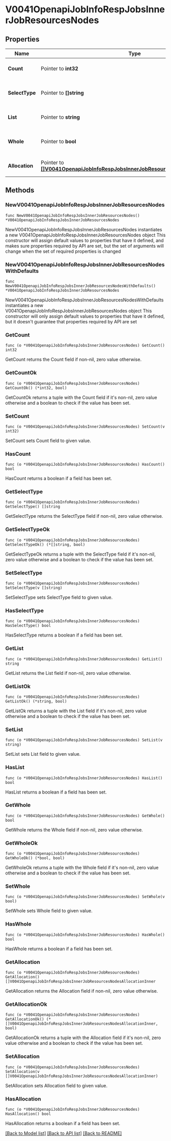 # V0041OpenapiJobInfoRespJobsInnerJobResourcesNodes

## Properties

Name | Type | Description | Notes
------------ | ------------- | ------------- | -------------
**Count** | Pointer to **int32** | Number of allocated nodes | [optional] 
**SelectType** | Pointer to **[]string** | Node scheduling selection method | [optional] 
**List** | Pointer to **string** | Node(s) allocated to the job | [optional] 
**Whole** | Pointer to **bool** | Whether whole nodes were allocated | [optional] 
**Allocation** | Pointer to [**[]V0041OpenapiJobInfoRespJobsInnerJobResourcesNodesAllocationInner**](V0041OpenapiJobInfoRespJobsInnerJobResourcesNodesAllocationInner.md) | Allocated node resources | [optional] 

## Methods

### NewV0041OpenapiJobInfoRespJobsInnerJobResourcesNodes

`func NewV0041OpenapiJobInfoRespJobsInnerJobResourcesNodes() *V0041OpenapiJobInfoRespJobsInnerJobResourcesNodes`

NewV0041OpenapiJobInfoRespJobsInnerJobResourcesNodes instantiates a new V0041OpenapiJobInfoRespJobsInnerJobResourcesNodes object
This constructor will assign default values to properties that have it defined,
and makes sure properties required by API are set, but the set of arguments
will change when the set of required properties is changed

### NewV0041OpenapiJobInfoRespJobsInnerJobResourcesNodesWithDefaults

`func NewV0041OpenapiJobInfoRespJobsInnerJobResourcesNodesWithDefaults() *V0041OpenapiJobInfoRespJobsInnerJobResourcesNodes`

NewV0041OpenapiJobInfoRespJobsInnerJobResourcesNodesWithDefaults instantiates a new V0041OpenapiJobInfoRespJobsInnerJobResourcesNodes object
This constructor will only assign default values to properties that have it defined,
but it doesn't guarantee that properties required by API are set

### GetCount

`func (o *V0041OpenapiJobInfoRespJobsInnerJobResourcesNodes) GetCount() int32`

GetCount returns the Count field if non-nil, zero value otherwise.

### GetCountOk

`func (o *V0041OpenapiJobInfoRespJobsInnerJobResourcesNodes) GetCountOk() (*int32, bool)`

GetCountOk returns a tuple with the Count field if it's non-nil, zero value otherwise
and a boolean to check if the value has been set.

### SetCount

`func (o *V0041OpenapiJobInfoRespJobsInnerJobResourcesNodes) SetCount(v int32)`

SetCount sets Count field to given value.

### HasCount

`func (o *V0041OpenapiJobInfoRespJobsInnerJobResourcesNodes) HasCount() bool`

HasCount returns a boolean if a field has been set.

### GetSelectType

`func (o *V0041OpenapiJobInfoRespJobsInnerJobResourcesNodes) GetSelectType() []string`

GetSelectType returns the SelectType field if non-nil, zero value otherwise.

### GetSelectTypeOk

`func (o *V0041OpenapiJobInfoRespJobsInnerJobResourcesNodes) GetSelectTypeOk() (*[]string, bool)`

GetSelectTypeOk returns a tuple with the SelectType field if it's non-nil, zero value otherwise
and a boolean to check if the value has been set.

### SetSelectType

`func (o *V0041OpenapiJobInfoRespJobsInnerJobResourcesNodes) SetSelectType(v []string)`

SetSelectType sets SelectType field to given value.

### HasSelectType

`func (o *V0041OpenapiJobInfoRespJobsInnerJobResourcesNodes) HasSelectType() bool`

HasSelectType returns a boolean if a field has been set.

### GetList

`func (o *V0041OpenapiJobInfoRespJobsInnerJobResourcesNodes) GetList() string`

GetList returns the List field if non-nil, zero value otherwise.

### GetListOk

`func (o *V0041OpenapiJobInfoRespJobsInnerJobResourcesNodes) GetListOk() (*string, bool)`

GetListOk returns a tuple with the List field if it's non-nil, zero value otherwise
and a boolean to check if the value has been set.

### SetList

`func (o *V0041OpenapiJobInfoRespJobsInnerJobResourcesNodes) SetList(v string)`

SetList sets List field to given value.

### HasList

`func (o *V0041OpenapiJobInfoRespJobsInnerJobResourcesNodes) HasList() bool`

HasList returns a boolean if a field has been set.

### GetWhole

`func (o *V0041OpenapiJobInfoRespJobsInnerJobResourcesNodes) GetWhole() bool`

GetWhole returns the Whole field if non-nil, zero value otherwise.

### GetWholeOk

`func (o *V0041OpenapiJobInfoRespJobsInnerJobResourcesNodes) GetWholeOk() (*bool, bool)`

GetWholeOk returns a tuple with the Whole field if it's non-nil, zero value otherwise
and a boolean to check if the value has been set.

### SetWhole

`func (o *V0041OpenapiJobInfoRespJobsInnerJobResourcesNodes) SetWhole(v bool)`

SetWhole sets Whole field to given value.

### HasWhole

`func (o *V0041OpenapiJobInfoRespJobsInnerJobResourcesNodes) HasWhole() bool`

HasWhole returns a boolean if a field has been set.

### GetAllocation

`func (o *V0041OpenapiJobInfoRespJobsInnerJobResourcesNodes) GetAllocation() []V0041OpenapiJobInfoRespJobsInnerJobResourcesNodesAllocationInner`

GetAllocation returns the Allocation field if non-nil, zero value otherwise.

### GetAllocationOk

`func (o *V0041OpenapiJobInfoRespJobsInnerJobResourcesNodes) GetAllocationOk() (*[]V0041OpenapiJobInfoRespJobsInnerJobResourcesNodesAllocationInner, bool)`

GetAllocationOk returns a tuple with the Allocation field if it's non-nil, zero value otherwise
and a boolean to check if the value has been set.

### SetAllocation

`func (o *V0041OpenapiJobInfoRespJobsInnerJobResourcesNodes) SetAllocation(v []V0041OpenapiJobInfoRespJobsInnerJobResourcesNodesAllocationInner)`

SetAllocation sets Allocation field to given value.

### HasAllocation

`func (o *V0041OpenapiJobInfoRespJobsInnerJobResourcesNodes) HasAllocation() bool`

HasAllocation returns a boolean if a field has been set.


[[Back to Model list]](../README.md#documentation-for-models) [[Back to API list]](../README.md#documentation-for-api-endpoints) [[Back to README]](../README.md)


